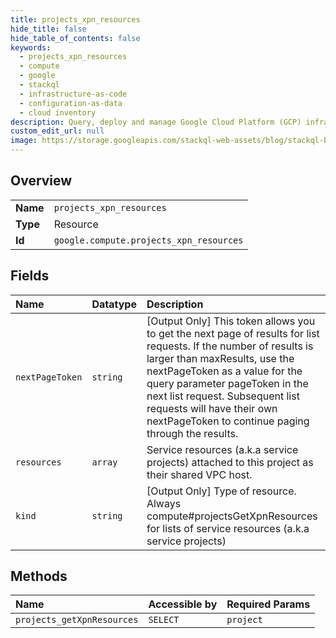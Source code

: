 ```yaml
---
title: projects_xpn_resources
hide_title: false
hide_table_of_contents: false
keywords:
  - projects_xpn_resources
  - compute
  - google    
  - stackql
  - infrastructure-as-code
  - configuration-as-data
  - cloud inventory
description: Query, deploy and manage Google Cloud Platform (GCP) infrastructure and resources using SQL
custom_edit_url: null
image: https://storage.googleapis.com/stackql-web-assets/blog/stackql-blog-post-featured-image.png
---
```

  
    

## Overview
<table><tbody>
<tr><td><b>Name</b></td><td><code>projects_xpn_resources</code></td></tr>
<tr><td><b>Type</b></td><td>Resource</td></tr>
<tr><td><b>Id</b></td><td><code>google.compute.projects_xpn_resources</code></td></tr>
</tbody></table>

## Fields
| Name | Datatype | Description |
|:-----|:---------|:------------|
| `nextPageToken` | `string` | [Output Only] This token allows you to get the next page of results for list requests. If the number of results is larger than maxResults, use the nextPageToken as a value for the query parameter pageToken in the next list request. Subsequent list requests will have their own nextPageToken to continue paging through the results. |
| `resources` | `array` | Service resources (a.k.a service projects) attached to this project as their shared VPC host. |
| `kind` | `string` | [Output Only] Type of resource. Always compute#projectsGetXpnResources for lists of service resources (a.k.a service projects) |
## Methods
| Name | Accessible by | Required Params |
|:-----|:--------------|:----------------|
| `projects_getXpnResources` | `SELECT` | `project` |
